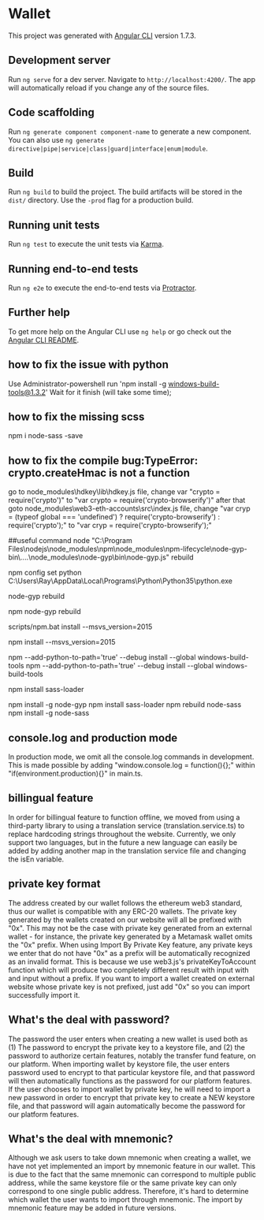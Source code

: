 # Wallet

This project was generated with [Angular CLI](https://github.com/angular/angular-cli) version 1.7.3.

## Development server

Run `ng serve` for a dev server. Navigate to `http://localhost:4200/`. The app will automatically reload if you change any of the source files.

## Code scaffolding

Run `ng generate component component-name` to generate a new component. You can also use `ng generate directive|pipe|service|class|guard|interface|enum|module`.

## Build

Run `ng build` to build the project. The build artifacts will be stored in the `dist/` directory. Use the `-prod` flag for a production build.

## Running unit tests

Run `ng test` to execute the unit tests via [Karma](https://karma-runner.github.io).

## Running end-to-end tests

Run `ng e2e` to execute the end-to-end tests via [Protractor](http://www.protractortest.org/).

## Further help

To get more help on the Angular CLI use `ng help` or go check out the [Angular CLI README](https://github.com/angular/angular-cli/blob/master/README.md).

## how to fix the issue with python
Use Administrator-powershell run 'npm install -g windows-build-tools@1.3.2'
Wait for it finish (will take some time);

## how to fix the missing scss

npm i node-sass -save

## how to fix the compile bug:TypeError: crypto.createHmac is not a function
go to node_modules\hdkey\lib\hdkey.js file,
change var "crypto = require('crypto')" to "var crypto = require('crypto-browserify')"
after that goto node_modules\web3-eth-accounts\src\index.js file,
change "var cryp = (typeof global === 'undefined') ? require('crypto-browserify') : require('crypto');" to "var cryp = require('crypto-browserify');"


##useful command
node "C:\Program Files\nodejs\node_modules\npm\node_modules\npm-lifecycle\node-gyp-bin\\..\..\node_modules\node-gyp\bin\node-gyp.js" rebuild


npm config set python C:\Users\Ray\AppData\Local\Programs\Python\Python35\python.exe


node-gyp rebuild

npm node-gyp rebuild

scripts/npm.bat install --msvs_version=2015

npm install --msvs_version=2015

npm --add-python-to-path='true' --debug install --global windows-build-tools
npm --add-python-to-path='true' --debug install --global windows-build-tools

npm install sass-loader

npm install -g node-gyp
npm install sass-loader
npm rebuild node-sass
npm install -g node-sass

## console.log and production mode
In production mode, we omit all the console.log commands in development. This is made possible by adding "window.console.log = function(){};" within "if(environment.production){}" in main.ts. 

## billingual feature
In order for billingual feature to function offline, we moved from using a third-party library to using a translation service (translation.service.ts) to replace hardcoding strings throughout the website. Currently, we only support two languages, but in the future a new language can easily be added by adding another map in the translation service file and changing the isEn variable.

## private key format
The address created by our wallet follows the ethereum web3 standard, thus our wallet is compatible with any ERC-20 wallets. The private key generated by the wallets created on our website will all be prefixed with "0x". This may not be the case with private key generated from an external wallet - for instance, the private key generated by a Metamask wallet omits the "0x" prefix. When using Import By Private Key feature, any private keys we enter that do not have "0x" as a prefix will be automatically recognized as an invalid format. This is because we use web3.js's privateKeyToAccount function which will produce two completely different result with input with and input without a prefix. If you want to import a wallet created on external website whose private key is not prefixed, just add "0x" so you can import successfully import it.

## What's the deal with password?
The password the user enters when creating a new wallet is used both as (1) The password to encrypt the private key to a keystore file, and (2) the password to authorize certain features, notably the transfer fund feature, on our platform. When importing wallet by keystore file, the user enters password used to encrypt to that particular keystore file, and that password will then automatically functions as the password for our platform features. If the user chooses to import wallet by private key, he will need to import a new password in order to encrypt that private key to create a NEW keystore file, and that password will again automatically become the password for our platform features.

## What's the deal with mnemonic?
Although we ask users to take down mnemonic when creating a wallet, we have not yet implemented an import by mnemonic feature in our wallet. This is due to the fact that the same mnemonic can correspond to multiple public address, while the same keystore file or the same private key can only correspond to one single public address. Therefore, it's hard to determine which wallet the user wants to import through mnemonic. The import by mnemonic feature may be added in future versions.
